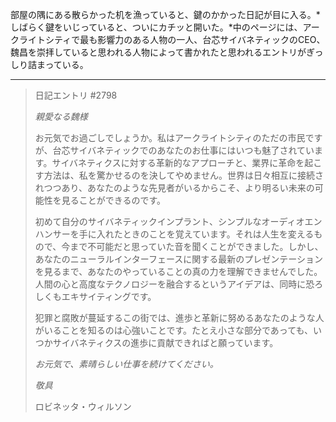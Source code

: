 部屋の隅にある散らかった机を漁っていると、鍵のかかった日記が目に入る。*しばらく鍵をいじっていると、ついにカチッと開いた。*中のページには、アークライトシティで最も影響力のある人物の一人、台芯サイバネティックのCEO、魏昌を崇拝していると思われる人物によって書かれたと思われるエントリがぎっしり詰まっている。

---

> 日記エントリ #2798
>
> _親愛なる魏様_
>
> お元気でお過ごしでしょうか。私はアークライトシティのただの市民ですが、台芯サイバネティックでのあなたのお仕事にはいつも魅了されています。サイバネティクスに対する革新的なアプローチと、業界に革命を起こす方法は、私を驚かせるのを決してやめません。世界は日々相互に接続されつつあり、あなたのような先見者がいるからこそ、より明るい未来の可能性を見ることができるのです。
>
> 初めて自分のサイバネティックインプラント、シンプルなオーディオエンハンサーを手に入れたときのことを覚えています。それは人生を変えるもので、今まで不可能だと思っていた音を聞くことができました。しかし、あなたのニューラルインターフェースに関する最新のプレゼンテーションを見るまで、あなたのやっていることの真の力を理解できませんでした。人間の心と高度なテクノロジーを融合するというアイデアは、同時に恐ろしくもエキサイティングです。
>
> 犯罪と腐敗が蔓延するこの街では、進歩と革新に努めるあなたのような人がいることを知るのは心強いことです。たとえ小さな部分であっても、いつかサイバネティクスの進歩に貢献できればと願っています。
>
> _お元気で、素晴らしい仕事を続けてください。_
>
> _敬具_
>
> ロビネッタ・ウィルソン
